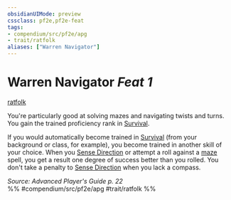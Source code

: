 ```yaml
---
obsidianUIMode: preview
cssclass: pf2e,pf2e-feat
tags:
- compendium/src/pf2e/apg
- trait/ratfolk
aliases: ["Warren Navigator"]
---
```

# Warren Navigator  *Feat 1*  
[ratfolk](ratfolk-b1.md "Ratfolk Ancestry & Heritage Trait")  


You're particularly good at solving mazes and navigating twists and turns. You gain the trained proficiency rank in [Survival](skills.md#Survival).

If you would automatically become trained in [Survival](skills.md#Survival) (from your background or class, for example), you become trained in another skill of your choice. When you [Sense Direction](sense-direction.md) or attempt a roll against a [maze](maze.md) spell, you get a result one degree of success better than you rolled. You don't take a penalty to [Sense Direction](sense-direction.md) when you lack a compass.

*Source: Advanced Player's Guide p. 22*  
%% #compendium/src/pf2e/apg #trait/ratfolk %%
